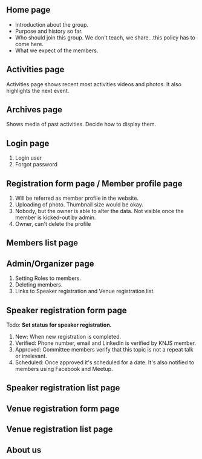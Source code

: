 ## Home page
* Introduction about the group.
* Purpose and history so far.
* Who should join this group. We don't teach, we share...this policy has to come here.
* What we expect of the members.

## Activities page
Activities page shows recent most activities videos and photos. It also highlights the next event.

## Archives page
Shows media of past activities. Decide how to display them.

## Login page
1. Login user
1. Forgot password

## Registration form page / Member profile page
1. Will be referred as member profile in the website.
1. Uploading of photo. Thumbnail size would be okay.
1. Nobody, but the owner is able to alter the data. Not visible once the member is kicked-out by admin.
1. Owner, can't delete the profile

## Members list page
## Admin/Organizer page
1. Setting Roles to members.
1. Deleting members.
1. Links to Speaker registration and Venue registration list.

## Speaker registration form page 
Todo:
**Set status for speaker registration.**

1. New: When new registration is completed.
1. Verified: Phone number, email and LinkedIn is verified by KNJS member.
1. Approved: Committee members verify that this topic is not a repeat talk or irrelevant.
1. Scheduled: Once approved it's scheduled for a date. It's also notified to members using Facebook and Meetup.

## Speaker registration list page
## Venue registration form page
## Venue registration list page
## About us